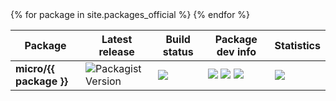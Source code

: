 <table class="responsive-table table">
    <thead>
    <tr>
        <th scope="col"> Package </th>
        <th scope="col"> Latest release</th>
        <th scope="col"> Build status </th>
        <th scope="col"> Package dev info </th>
        <th> Statistics </th>
    </tr>
    </thead>
    <tbody>
    {% for package in site.packages_official %}
    <tr>
        <td>
            <b>micro/{{ package }}</b>
        </td>
        <td>
            <img alt="Packagist Version" src="https://img.shields.io/packagist/v/micro/{{package}}" />
        </td>
        <td>
            <img src="https://scrutinizer-ci.com/g/Micro-PHP/{{package}}/badges/build.png?b=master" />
        </td>
        <td>
            <img src="https://scrutinizer-ci.com/g/Micro-PHP/{{package}}/badges/quality-score.png?b=master" />
            <img src="https://scrutinizer-ci.com/g/Micro-PHP/{{package}}/badges/coverage.png?b=master" />
            <img src="https://scrutinizer-ci.com/g/Micro-PHP/{{package}}/badges/code-intelligence.svg?b=master" />
        </td>
        <td>
            <img src="https://img.shields.io/packagist/dm/micro/{{package}}?label=installs" />
        </td>
    </tr>
    {% endfor %}
    </tbody>
</table>